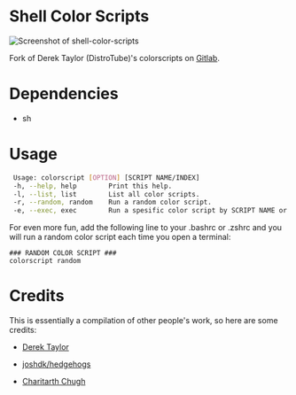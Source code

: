 # Shell Color Scripts

![Screenshot of shell-color-scripts](https://gitlab.com/dwt1/dotfiles/raw/master/.screenshots/dotfiles12.png)

Fork of Derek Taylor (DistroTube)'s colorscripts on [Gitlab](https://gitlab.com/dwt1/shell-color-scripts).

# Dependencies

- sh

# Usage  
    
  ```sh  
   Usage: colorscript [OPTION] [SCRIPT NAME/INDEX] 
   -h, --help, help        Print this help.  
   -l, --list, list        List all color scripts.  
   -r, --random, random    Run a random color script.  
   -e, --exec, exec        Run a spesific color script by SCRIPT NAME or INDEX.  
  ```    
For even more fun, add the following line to your .bashrc or .zshrc and you will run a random color script each time you open a terminal:  
```
### RANDOM COLOR SCRIPT ###
colorscript random
```  
# Credits

This is essentially a compilation of other people's work, so here are some credits:

* [Derek Taylor](https://gitlab.com/dwt1/shell-color-scripts)

* [joshdk/hedgehogs](https://github.com/joshdk/hedgehogs)

* [Charitarth Chugh](https://github.com/charitarthchugh/shell-color-scripts)

